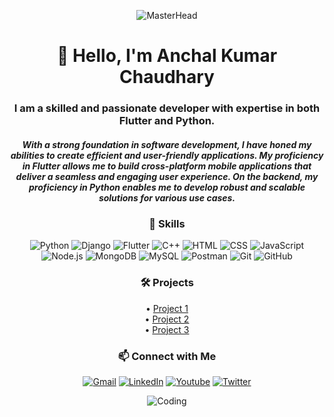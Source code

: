 <!-- Banner Image -->
<p align="center">
  <img src="https://developers.giphy.com/branch/master/static/api-512d36c09662682717108a38bbb5c57d.gif" alt="MasterHead">
</p>

<!-- Introduction -->
<h1 align="center">👋 Hello, I'm Anchal Kumar Chaudhary</h1>
<h3 align="center">I am a skilled and passionate developer with expertise in both Flutter and Python.</h3>
<h5 align="center">With a strong foundation in software development, I have honed my abilities to create efficient and user-friendly applications. My proficiency in Flutter allows me to build cross-platform mobile applications that deliver a seamless and engaging user experience. On the backend, my proficiency in Python enables me to develop robust and scalable solutions for various use cases.</h5>

<!-- Skills -->
<h3 align="center">🚀 Skills</h3>
<p align="center">
  <img src="https://img.shields.io/badge/Python-3776AB?style=flat-square&logo=python&logoColor=white" alt="Python">
  <img src="https://img.shields.io/badge/Django-092E20?style=flat-square&logo=django&logoColor=white" alt="Django">
  <img src="https://img.shields.io/badge/Flutter-02569B?style=flat-square&logo=flutter&logoColor=white" alt="Flutter">
  <img src="https://img.shields.io/badge/C++-3776AB?style=flat-square&logo=c++&logoColor=white" alt="C++">
   <img src="https://img.shields.io/badge/-HTML-E34F26?style=flat-square&logo=html5&logoColor=white" alt="HTML">
  <img src="https://img.shields.io/badge/-CSS-1572B6?style=flat-square&logo=css3&logoColor=white" alt="CSS">
  <img src="https://img.shields.io/badge/-JavaScript-F7DF1E?style=flat-square&logo=javascript&logoColor=black" alt="JavaScript">
  <img src="https://img.shields.io/badge/-Node.js-339933?style=flat-square&logo=node.js&logoColor=white" alt="Node.js">
  <img src="https://img.shields.io/badge/-MongoDB-47A248?style=flat-square&logo=mongodb&logoColor=white" alt="MongoDB">
  <img src="https://img.shields.io/badge/-MySQL-4479A1?style=flat-square&logo=mysql&logoColor=white" alt="MySQL">
  <img src="https://img.shields.io/badge/-Postman-FF6C37?style=flat-square&logo=postman&logoColor=white" alt="Postman">
  <img src="https://img.shields.io/badge/-Git-F05032?style=flat-square&logo=git&logoColor=white" alt="Git">
  <img src="https://img.shields.io/badge/-GitHub-181717?style=flat-square&logo=github&logoColor=white" alt="GitHub">
</p>

<!-- Projects -->
<h3 align="center">🛠️ Projects</h3>
<p align="center">
  • <a href="https://github.com/yourusername/project1">Project 1</a><br>
  • <a href="https://github.com/yourusername/project2">Project 2</a><br>
  • <a href="https://github.com/yourusername/project3">Project 3</a><br>
  <!-- Add more projects here -->
</p>

<!-- Social Media -->
<h3 align="center">📫 Connect with Me</h3>
<p align="center">
  <a href="mailto:anchalksai@gmail.com"><img src="https://img.shields.io/badge/Gmail-D14836?style=flat-square&logo=gmail&logoColor=white" alt="Gmail"></a>
  <a href="https://www.linkedin.com/in/yourusername/"><img src="https://img.shields.io/badge/LinkedIn-0077B5?style=flat-square&logo=linkedin&logoColor=white" alt="LinkedIn"></a>
   <a href="https://youtube.com/channel/UCluGK4CuIILu_EPGPvI1BVQ"><img src="https://img.shields.io/badge/-YouTube-FF0000?style=flat-square&logo=youtube&logoColor=white" alt="Youtube"></a>
  <a href="https://twitter.com/yourusername"><img src="https://img.shields.io/badge/Twitter-1DA1F2?style=flat-square&logo=twitter&logoColor=white" alt="Twitter"></a>
</p>

<!-- Fun GIF -->
<p align="center">
  <img src="https://cdn.dribbble.com/users/1162077/screenshots/3848914/programmer.gif" alt="Coding">
</p>
